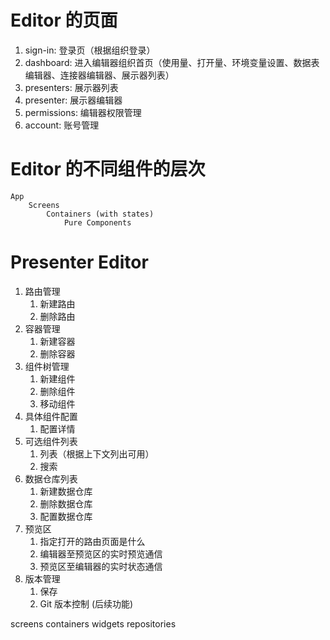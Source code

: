 # Editor 的页面

1. sign-in: 登录页（根据组织登录）
1. dashboard: 进入编辑器组织首页（使用量、打开量、环境变量设置、数据表编辑器、连接器编辑器、展示器列表）
1. presenters: 展示器列表
1. presenter: 展示器编辑器
1. permissions: 编辑器权限管理
1. account: 账号管理

# Editor 的不同组件的层次

```
App
    Screens
        Containers (with states)
            Pure Components
```

# Presenter Editor

1. 路由管理
   1. 新建路由
   2. 删除路由
1. 容器管理
   1. 新建容器
   1. 删除容器
1. 组件树管理
   1. 新建组件
   1. 删除组件
   1. 移动组件
1. 具体组件配置
   1. 配置详情
1. 可选组件列表
   1. 列表（根据上下文列出可用）
   1. 搜索
1. 数据仓库列表
   1. 新建数据仓库
   1. 删除数据仓库
   1. 配置数据仓库
1. 预览区
   1. 指定打开的路由页面是什么
   1. 编辑器至预览区的实时预览通信
   1. 预览区至编辑器的实时状态通信
1. 版本管理
   1. 保存
   1. Git 版本控制 (后续功能)

screens
containers
widgets
repositories
